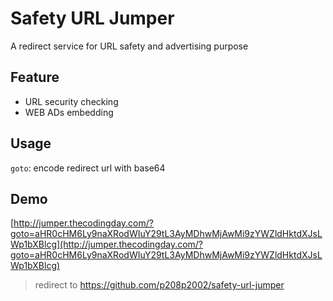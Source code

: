 # Safety URL Jumper
A redirect service for URL safety and advertising purpose

## Feature
- URL security checking
- WEB ADs embedding

## Usage
`goto`: encode redirect url with base64

## Demo
[http://jumper.thecodingday.com/?goto=aHR0cHM6Ly9naXRodWIuY29tL3AyMDhwMjAwMi9zYWZldHktdXJsLWp1bXBlcg](http://jumper.thecodingday.com/?goto=aHR0cHM6Ly9naXRodWIuY29tL3AyMDhwMjAwMi9zYWZldHktdXJsLWp1bXBlcg)
> redirect to https://github.com/p208p2002/safety-url-jumper